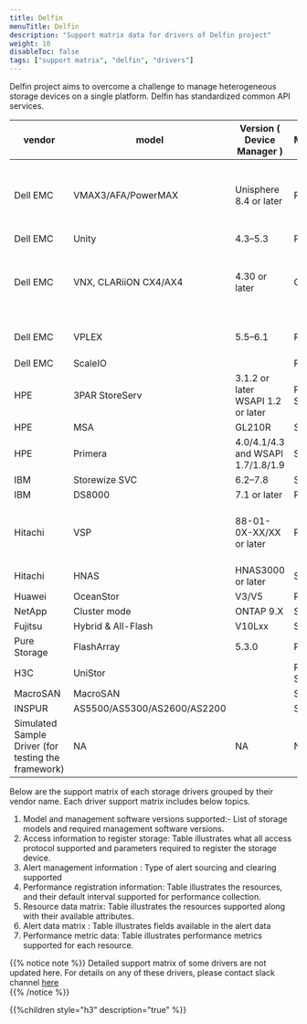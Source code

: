```yaml
---
title: Delfin
menuTitle: Delfin
description: "Support matrix data for drivers of Delfin project"
weight: 10
disableToc: false
tags: ["support matrix", "delfin", "drivers"] 
---
```


Delfin project aims to overcome a challenge to manage heterogeneous storage devices on a single platform.
Delfin has standardized common API services. 

| vendor                                              | model                     | Version ( Device Manager )         | Access Mechanism (IPV4) | Type    | Basic Device Information | Storage Pool | LUN | Controller | Port | Disk | Qtree | Quota | File system | Share | Capacity Information | SNMP Trap | Alarm Query | Alarm Clearance | Performance Metrics | Remarks/Constraints                                                                                                                                                                                     |   |
|-----------------------------------------------------|---------------------------|------------------------------------|-------------------------|---------|--------------------------|--------------|-----|------------|------|------|-------|-------|-------------|-------|----------------------|-----------|-------------|-----------------|---------------------|---------------------------------------------------------------------------------------------------------------------------------------------------------------------------------------------------------|---|
| Dell EMC                                            | VMAX3/AFA/PowerMAX        | Unisphere 8.4 or later             | REST                    | Block   | √                        | √            | √   | √          | √    | √    | NA    | NA    | NA          | NA    | √                    | √         | √           | √               | √                   | 1.The Embedded Management suite needs to be installed on the VMAX array to support Embedded Unisphere.  |   |
| Dell EMC                                            | Unity                     | 4.3–5.3                            | REST                    | Unified | √                        | √            | √   | √          | √    | √    | √     | √     | √           | √     | √                    | √         | √           | √               | ×                   |                                                                                                                                                                                                         |   |
| Dell EMC                                            | VNX, CLARiiON CX4/AX4     | 4.30 or later                      | CLI                     | Block   | √                        | √            | √   | √          | √    | √    | NA    | NA    | NA          | NA    | √                    | √         | ×           | ×               | ×                   | 1\. Before connecting a Dell EMC VNX Block storage device, install Navisphere Secure CLI on delfin installed node.                                                                                      |   |
| Dell EMC                                            | VPLEX                     | 5.5–6.1                            | REST                    | Block   | √                        | √            | √   | √          | √    | ×    | NA    | NA    | NA          | NA    | √                    | √         | ×           | ×               | ×                   | 1\. Only the VPLEX local mode is supported.                                                                                                                                                             |   |
| Dell EMC                                            | ScaleIO               |                                   | REST                    | Block   | √                        | √            | √   | ×         | ×    | √   | NA    | NA    | NA          | NA    | √                    | ×         | √           | ×               | ×                   |                                                                                                                                                             |   |
| HPE                                                 | 3PAR StoreServ            | 3.1.2 or later WSAPI 1.2 or later  | REST + SSH              | Unified | √                        | √            | √   | √          | √    | √    | ×     | ×     | ×           | ×     | √                    | √         | √           | √               | ×                   |                                                                                                                                                                                                         |   |
| HPE                                                 | MSA                       | GL210R                             | SSH                     | Unified | √                        | √            | √   | √          | √    | √    | ×     | ×     | ×           | ×     | √                    | √         | √           | ×               | ×                   |                                                                                                                                                                                                         |   |
| HPE                                                 | Primera                   | 4.0/4.1/4.3 and WSAPI 1.7/1.8/1.9  | SSH                     | Unified | √                        | √            | √   | √          | √    | √    | ×     | ×     | ×           | ×     | √                    | √         | √           | √               | ×                   |                                                                                                                                                                                                         |   |
| IBM                                                 | Storewize SVC             | 6.2–7.8                            | SSH                     | Block   | √                        | √            | √   | √          | √    | √    | NA    | NA    | NA          | NA    | √                    | √         | √           | √               | ×                   |                                                                                                                                                                                                         |   |
| IBM                                                 | DS8000                    | 7.1 or later                       | REST                    | Unified | √                        | √            | √   | √          | √    | ×    | ×     | ×     | ×           | ×     | √                    | ×         | √           | ×               | ×                   |                                                                                                                                                                                                         |   |
| Hitachi                                             | VSP                       | 88-01-0X-XX/XX or later            | REST                    | Block   | √                        | √            | √   | √          | √    | √    | NA    | NA    | NA          | NA    | √                    | √         | √           | ×               | ×                   | 1\. The Configuration Manager REST service needs to be installed on the VSP devices.                                                                                                                    |   |
| Hitachi                                             | HNAS                      | HNAS3000 or later                  | SSH                     | Unified | √                        | √            | ×   | √          | √    | √    | √     | √     | √           | √     | √                    | √         | √           | ×               | ×                   |                                                                                                                     |   |
| Huawei                                              | OceanStor                 | V3/V5                              | REST                    | Unified | √                        | √            | √   | √          | √    | √    | √     | √     | √           | √     | √                    | √         | √           | √               | √                   |                                                                                                                                                                                                         |   |
| NetApp                                              | Cluster mode              | ONTAP 9.X                          | SSH                     | Unified | √                        | √            | √   | √          | √    | √    | √     | √     | √           | √     | √                    | √         | √           | √               | √                   |                                                                                                                                                                                                         |   |
| Fujitsu                                             | Hybrid & All-Flash        | V10Lxx                             | SSH                     | Unified | √                        | √            | √   | √          | √    | √    | ×     | ×     | ×           | ×     | √                    | √         | √           | ×               | ×                   |                                                                                                                                                                                                         |   |
| Pure Storage                                        | FlashArray                | 5.3.0                              | REST                    | Unified | √                        | ×            | √   | √          | √    | √    | ×     | ×     | ×           | ×     | √                    | ×         | √           | ×               | ×                   |                                                                                                                                                                                                         |   |
| H3C                                                 | UniStor               |                                   | REST + SSH              | Block   | √                        | √            | √   | √         | √    | √   | ×     | ×     | ×           | ×     | √                    | ×         | √           | √               | √                   |                                                                                                                                                                                                         |   |
| MacroSAN                                            | MacroSAN              |                                   | SSH                     | Block   | √                        | √            | √   | √         | √    | √   | ×     | ×     | ×           | ×     | √                    | ×         | ×           | ×               | √                   |                                                                                                                                                                                                         |   |
| INSPUR                                              | AS5500/AS5300/AS2600/AS2200        |                      | SSH                     | Block   | √                        | √            | √   | √         | √    | √   | ×     | ×     | ×           | ×     | √                    | ×         | √           | √               | √                   |                                                                                                                                                                                                         |   |
| Simulated Sample Driver (for testing the framework) | NA                        | NA                                 | NA                      | NA      | √                        | √            | √   | √          | √    | √    | √     | √     | √           | √     | √                    | √         | √           | √               | √                   | 1\. Used only for framework testing purpose                                                                                                                                                             |   |                                                           |                                                          |

Below are the support matrix of each storage drivers grouped by their vendor name.
Each driver support matrix includes below topics.


1. Model and management software versions supported:- List of storage models and required management software versions.  
2. Access information to register storage: Table illustrates what all access protocol supported and parameters required to register the storage device.  
3. Alert management information : Type of alert sourcing and clearing supported
4. Performance registration information: Table illustrates the resources, and their default interval supported for performance collection.
5. Resource data matrix: Table illustrates the resources supported along with their available attributes.
6. Alert data matrix : Table illustrates fields available in the alert data
7. Performance metric data: Table illustrates performance metrics supported for each resource.

{{% notice note %}}
Detailed support matrix of some drivers are not updated here. 
For details on any of these drivers, please contact slack channel [here](https://app.slack.com/client/T2YSV6N2J/C01FW6Y7YTD/thread/C01D1L72Z8D-1613845945.021400?cdn_fallback=1)  
{{% /notice %}}

{{%children style="h3" description="true" %}}  
